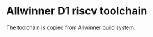 # Allwinner D1 riscv toolchain

The toolchain is copied from Allwinner [build system](https://d1.docs.aw-ol.com/en/study/study_2getsdk/).